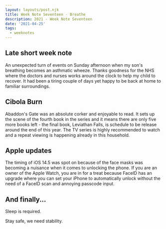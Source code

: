 ```yaml
---
layout: layouts/post.njk
title: Week Note Seventeen - Breathe
description: 2021 - Week Note Seventeen
date: '2021-04-25'
tags:
  - weeknotes
---
```


## Late short week note

An unexpected turn of events on Sunday afternoon when my son's breathing becomes an asthmatic wheeze. Thanks goodness for the NHS where the doctors and nurses works around the clock to help my child to recover. It had been a tiring couple of days yet happy to be back at home to familiar surroundings.

## Cibola Burn

Abaddon's Gate was an absolute corker and enjoyable to read. It sets up the scene of the fourth book in the series and it means there are only five more books left - the final book, Leviathan Falls, is schedule to be release around the end of this year. The TV series is highly recommended to watch and a repeat viewing is happening already in this household.

## Apple updates

The timing of iOS 14.5 was spot on because of the face masks was becoming a nuisance when it comes to unlocking the phone. If you are an owner of the Apple Watch, you are in for a treat because FaceID has an upgrade where you can set your iPhone to automatically unlock without the need of a FaceID scan and annoying passcode input.

## And finally...

Sleep is required.

Stay safe, we need stability.